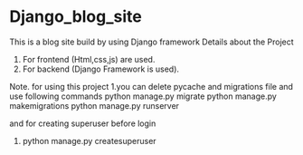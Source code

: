 # Django_blog_site
This is a blog site build by using Django framework
Details about the Project
1. For frontend (Html,css,js) are used. 
2. For backend (Django Framework is used).

Note. for using this project 
1.you can delete pycache and migrations file and use following commands
python manage.py migrate
python manage.py makemigrations
python manage.py runserver

and for creating superuser before login
1. python manage.py createsuperuser

